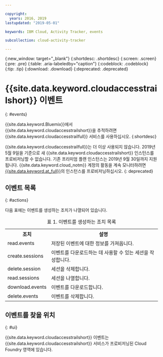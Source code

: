 ```yaml
---

copyright:
  years: 2016, 2019
lastupdated: "2019-05-01"

keywords: IBM Cloud, Activity Tracker, events

subcollection: cloud-activity-tracker

---
```


{:new_window: target="_blank"}
{:shortdesc: .shortdesc}
{:screen: .screen}
{:pre: .pre}
{:table: .aria-labeledby="caption"}
{:codeblock: .codeblock}
{:tip: .tip}
{:download: .download}
{:deprecated: .deprecated}


# {{site.data.keyword.cloudaccesstrailshort}} 이벤트
{: #events}

{{site.data.keyword.Bluemix}}에서 {{site.data.keyword.cloudaccesstrailshort}}을 추적하려면 {{site.data.keyword.cloudaccesstrailfull}} 서비스를 사용하십시오. 
{:shortdesc}

{{site.data.keyword.cloudaccesstrailfull}}는 더 이상 사용되지 않습니다. 2019년 5월 9일을 기준으로 새 {{site.data.keyword.cloudaccesstrailshort}} 인스턴스를 프로비저닝할 수 없습니다. 기존 프리미엄 플랜 인스턴스는 2019년 9월 30일까지 지원됩니다. {{site.data.keyword.cloud_notm}} 계정의 활동을 계속 모니터하려면 [{{site.data.keyword.at_full}}](/docs/services/Activity-Tracker-with-LogDNA?topic=logdnaat-getting-started#getting-started)의 인스턴스를 프로비저닝하십시오.
{: deprecated}


## 이벤트 목록
{: #actions}

다음 표에는 이벤트를 생성하는 조치가 나열되어 있습니다.

<table>
  <caption>표 1. 이벤트를 생성하는 조치 목록</caption>
  <tr>
    <th>조치</th>
	  <th>설명</th>
  <tr>
  <tr>
    <td>read.events</td>
	  <td>저장된 이벤트에 대한 정보를 가져옵니다.</td>
  </tr>
  <tr>
    <td>create.sessions</td>
	  <td>이벤트를 다운로드하는 데 사용할 수 있는 세션을 작성합니다.</td>
  </tr>
  <tr>
    <td>delete.session</td>
	  <td>세션을 삭제합니다.</td>
  </tr>
  <tr>
    <td>read.sessions</td>
	  <td>세션을 나열합니다.</td>
  </tr>
  <tr>
    <td>download.events</td>
	  <td>이벤트를 다운로드합니다.</td>
  </tr>
  <tr>
    <td>delete.events</td>
	  <td>이벤트를 삭제합니다.</td>
  </tr>
</table>


## 이벤트를 찾을 위치
{: #ui}
 	
{{site.data.keyword.cloudaccesstrailshort}} 이벤트는 {{site.data.keyword.cloudaccesstrailshort}} 서비스가 프로비저닝된 Cloud Foundry 영역에 있습니다.
